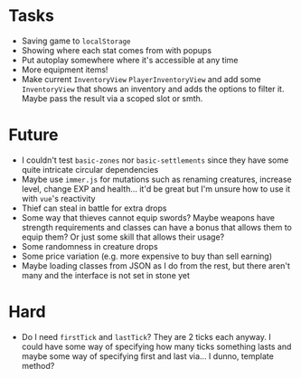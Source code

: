 # Tasks
* Saving game to `localStorage`
* Showing where each stat comes from with popups
* Put autoplay somewhere where it's accessible at any time
* More equipment items!
* Make current `InventoryView` `PlayerInventoryView` and add some `InventoryView` that shows an inventory and adds the options to filter it. Maybe pass the result via a scoped slot or smth.

# Future
* I couldn't test `basic-zones` nor `basic-settlements` since they have some quite intricate circular dependencies
* Maybe use `immer.js` for mutations such as renaming creatures, increase level, change EXP and health... it'd be great but I'm unsure how to use it with `vue`'s reactivity
* Thief can steal in battle for extra drops
* Some way that thieves cannot equip swords? Maybe weapons have strength requirements and classes can have a bonus that allows them to equip them? Or just some skill that allows their usage?
* Some randomness in creature drops
* Some price variation (e.g. more expensive to buy than sell earning)
* Maybe loading classes from JSON as I do from the rest, but there aren't many and the interface is not set in stone yet

# Hard
* Do I need `firstTick` and `lastTick`? They are 2 ticks each anyway. I could have some way of specifying how many ticks something lasts and maybe some way of specifying first and last via... I dunno, template method?
